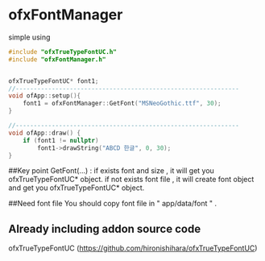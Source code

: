 # ofxFontManager
simple using 

```c++
#include "ofxTrueTypeFontUC.h"
#include "ofxFontManager.h"


ofxTrueTypeFontUC* font1;
//--------------------------------------------------------------
void ofApp::setup(){
	font1 = ofxFontManager::GetFont("MSNeoGothic.ttf", 30);
}

//--------------------------------------------------------------
void ofApp::draw() {
	if (font1 != nullptr)
		font1->drawString("ABCD 한글", 0, 30);
}
```

##Key point
GetFont(...) : if exists font and size , it will get you ofxTrueTypeFontUC* object. if not exists font file , it will create font object and get you ofxTrueTypeFontUC* object.


##Need font file
You should copy font file in " app/data/font " .



## Already including addon source code
ofxTrueTypeFontUC (https://github.com/hironishihara/ofxTrueTypeFontUC)
